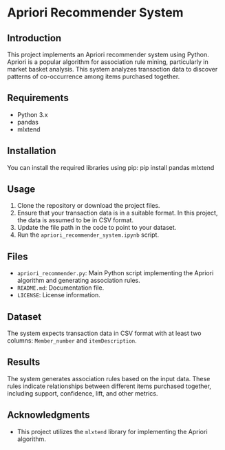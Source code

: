 # Apriori Recommender System

## Introduction
This project implements an Apriori recommender system using Python. Apriori is a popular algorithm for association rule mining, particularly in market basket analysis. This system analyzes transaction data to discover patterns of co-occurrence among items purchased together.

## Requirements
- Python 3.x
- pandas
- mlxtend

## Installation
You can install the required libraries using pip:
pip install pandas mlxtend


## Usage
1. Clone the repository or download the project files.
2. Ensure that your transaction data is in a suitable format. In this project, the data is assumed to be in CSV format.
3. Update the file path in the code to point to your dataset.
4. Run the `apriori_recommender_system.ipynb` script.

## Files
- `apriori_recommender.py`: Main Python script implementing the Apriori algorithm and generating association rules.
- `README.md`: Documentation file.
- `LICENSE`: License information.

## Dataset
The system expects transaction data in CSV format with at least two columns: `Member_number` and `itemDescription`.

## Results
The system generates association rules based on the input data. These rules indicate relationships between different items purchased together, including support, confidence, lift, and other metrics.

## Acknowledgments
- This project utilizes the `mlxtend` library for implementing the Apriori algorithm.
